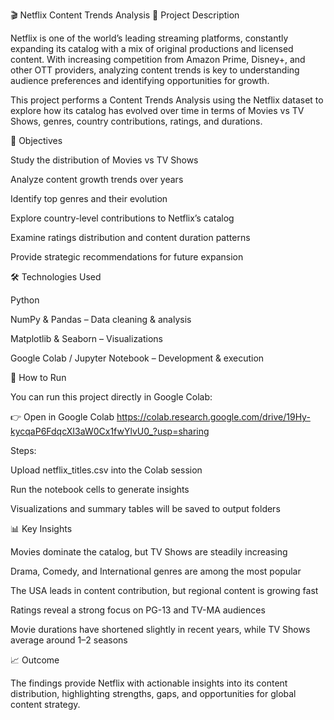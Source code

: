 🎬 Netflix Content Trends Analysis
📌 Project Description

Netflix is one of the world’s leading streaming platforms, constantly expanding its catalog with a mix of original productions and licensed content. With increasing competition from Amazon Prime, Disney+, and other OTT providers, analyzing content trends is key to understanding audience preferences and identifying opportunities for growth.

This project performs a Content Trends Analysis using the Netflix dataset to explore how its catalog has evolved over time in terms of Movies vs TV Shows, genres, country contributions, ratings, and durations.

🎯 Objectives

Study the distribution of Movies vs TV Shows

Analyze content growth trends over years

Identify top genres and their evolution

Explore country-level contributions to Netflix’s catalog

Examine ratings distribution and content duration patterns

Provide strategic recommendations for future expansion

🛠️ Technologies Used

Python

NumPy & Pandas – Data cleaning & analysis

Matplotlib & Seaborn – Visualizations

Google Colab / Jupyter Notebook – Development & execution

🚀 How to Run

You can run this project directly in Google Colab:

👉 Open in Google Colab https://colab.research.google.com/drive/19Hy-kycqaP6FdqcXI3aW0Cx1fwYlvU0_?usp=sharing

Steps:

Upload netflix_titles.csv into the Colab session

Run the notebook cells to generate insights

Visualizations and summary tables will be saved to output folders

📊 Key Insights

Movies dominate the catalog, but TV Shows are steadily increasing

Drama, Comedy, and International genres are among the most popular

The USA leads in content contribution, but regional content is growing fast

Ratings reveal a strong focus on PG-13 and TV-MA audiences

Movie durations have shortened slightly in recent years, while TV Shows average around 1–2 seasons

📈 Outcome

The findings provide Netflix with actionable insights into its content distribution, highlighting strengths, gaps, and opportunities for global content strategy.
